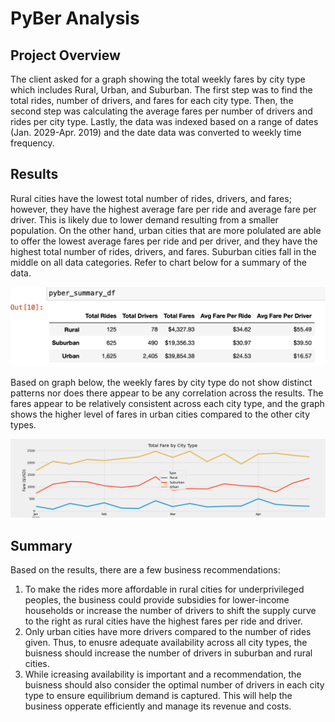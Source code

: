 # PyBer Analysis
## Project Overview
The client asked for a graph showing the total weekly fares by city type which includes Rural, Urban, and Suburban. The first step was to find the total rides, number of drivers, and fares for each city type.  Then, the second step was calculating the average fares per number of drivers and rides per city type. Lastly, the data was indexed based on a range of dates (Jan. 2029-Apr. 2019) and the date data was converted to weekly time frequency.

## Results
Rural cities have the lowest total number of rides, drivers, and fares; however, they have the highest average fare per ride and average fare per driver. This is likely due to lower demand resulting from a smaller population.  On the other hand, urban cities that are more polulated are able to offer the lowest average fares per ride and per driver, and they have the highest total number of rides, drivers, and fares. Suburban cities fall in the middle on all data categories. Refer to chart below for a summary of the data.

![Summary](Summary.png)

Based on graph below, the weekly fares by city type do not show distinct patterns nor does there appear to be any correlation across the results.  The fares appear to be relatively consistent across each city type, and the graph shows the higher level of fares in urban cities compared to the other city types. 

![Graph](PyBer_fare_summary.png)

## Summary
Based on the results, there are a few business recommendations:  
1. To make the rides more affordable in rural cities for underprivileged peoples, the business could provide subsidies for lower-income households or increase the number of drivers to shift the supply curve to the right as rural cities have the highest fares per ride and driver.
2. Only urban cities have more drivers compared to the number of rides given. Thus, to enusre adequate availability across all city types, the buisness should increase the number of drivers in suburban and rural cities.  
3. While icreasing availability is important and a recommendation, the buisness should also consider the optimal number of drivers in each city type to ensure  equilibrium demand is captured.  This will help the business opperate efficiently and manage its revenue and costs. 
